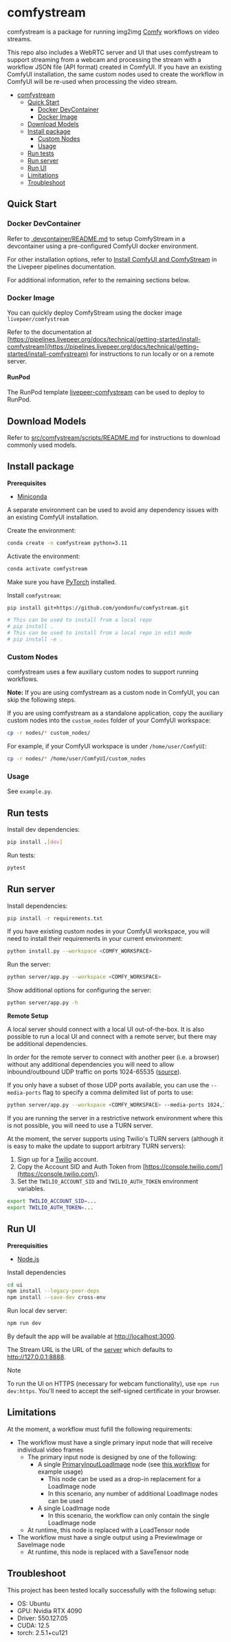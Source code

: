 # comfystream

comfystream is a package for running img2img [Comfy](https://www.comfy.org/) workflows on video streams.

This repo also includes a WebRTC server and UI that uses comfystream to support streaming from a webcam and processing the stream with a workflow JSON file (API format) created in ComfyUI. If you have an existing ComfyUI installation, the same custom nodes used to create the workflow in ComfyUI will be re-used when processing the video stream.

- [comfystream](#comfystream)
  - [Quick Start](#quick-start)
    - [Docker DevContainer](#docker-devcontainer)
    - [Docker Image](#docker-image)
  - [Download Models](#download-models)
  - [Install package](#install-package)
    - [Custom Nodes](#custom-nodes)
    - [Usage](#usage)
  - [Run tests](#run-tests)
  - [Run server](#run-server)
  - [Run UI](#run-ui)
  - [Limitations](#limitations)
  - [Troubleshoot](#troubleshoot)

## Quick Start

### Docker DevContainer
Refer to [.devcontainer/README.md](.devcontainer/README.md) to setup ComfyStream in a devcontainer using a pre-configured ComfyUI docker environment.

For other installation options, refer to [Install ComfyUI and ComfyStream](https://pipelines.livepeer.org/docs/technical/install/local-testing) in the Livepeer pipelines documentation.

For additional information, refer to the remaining sections below.

### Docker Image

You can quickly deploy ComfyStream using the docker image `livepeer/comfystream`

Refer to the documentation at [https://pipelines.livepeer.org/docs/technical/getting-started/install-comfystream](https://pipelines.livepeer.org/docs/technical/getting-started/install-comfystream) for instructions to run locally or on a remote server.

#### RunPod

The RunPod template [livepeer-comfystream](https://runpod.io/console/deploy?template=w01m180vxx&ref=u8tlskew) can be used to deploy to RunPod.

## Download Models

Refer to [src/comfystream/scripts/README.md](src/comfystream/scripts/README.md) for instructions to download commonly used models.

## Install package

**Prerequisites**

- [Miniconda](https://docs.anaconda.com/miniconda/index.html#latest-miniconda-installer-links)

A separate environment can be used to avoid any dependency issues with an existing ComfyUI installation.

Create the environment:

```bash
conda create -n comfystream python=3.11
```

Activate the environment:

```bash
conda activate comfystream
```

Make sure you have [PyTorch](https://pytorch.org/get-started/locally/) installed.

Install `comfystream`:

```bash
pip install git+https://github.com/yondonfu/comfystream.git

# This can be used to install from a local repo
# pip install .
# This can be used to install from a local repo in edit mode
# pip install -e .
```

### Custom Nodes

comfystream uses a few auxiliary custom nodes to support running workflows. 

**Note:** If you are using comfystream as a custom node in ComfyUI, you can skip the following steps.

If you are using comfystream as a standalone application, copy the auxiliary custom nodes into the `custom_nodes` folder of your ComfyUI workspace:

```bash
cp -r nodes/* custom_nodes/
```

For example, if your ComfyUI workspace is under `/home/user/ComfyUI`:

```bash
cp -r nodes/* /home/user/ComfyUI/custom_nodes
```

### Usage

See `example.py`.

## Run tests

Install dev dependencies:

```bash
pip install .[dev]
```

Run tests:

```bash
pytest
```

## Run server

Install dependencies:

```bash
pip install -r requirements.txt
```

If you have existing custom nodes in your ComfyUI workspace, you will need to install their requirements in your current environment:

```bash
python install.py --workspace <COMFY_WORKSPACE>
```

Run the server:

```bash
python server/app.py --workspace <COMFY_WORKSPACE>
```

Show additional options for configuring the server:

```bash
python server/app.py -h
```

**Remote Setup**

A local server should connect with a local UI out-of-the-box. It is also possible to run a local UI and connect with a remote server, but there may be additional dependencies.

In order for the remote server to connect with another peer (i.e. a browser) without any additional dependencies you will need to allow inbound/outbound UDP traffic on ports 1024-65535 ([source](https://github.com/aiortc/aiortc/issues/490#issuecomment-788807118)).

If you only have a subset of those UDP ports available, you can use the `--media-ports` flag to specify a comma delimited list of ports to use:

```bash
python server/app.py --workspace <COMFY_WORKSPACE> --media-ports 1024,1025,...
```

If you are running the server in a restrictive network environment where this is not possible, you will need to use a TURN server.

At the moment, the server supports using Twilio's TURN servers (although it is easy to make the update to support arbitrary TURN servers):

1. Sign up for a [Twilio](https://www.twilio.com/en-us) account.
2. Copy the Account SID and Auth Token from [https://console.twilio.com/](https://console.twilio.com/).
3. Set the `TWILIO_ACCOUNT_SID` and `TWILIO_AUTH_TOKEN` environment variables.

```bash
export TWILIO_ACCOUNT_SID=...
export TWILIO_AUTH_TOKEN=...
```

## Run UI

**Prerequisities**

- [Node.js](https://nodejs.org/en/download/package-manager)

Install dependencies

```bash
cd ui
npm install --legacy-peer-deps
npm install --save-dev cross-env
```

Run local dev server:

```bash
npm run dev
```

By default the app will be available at <http://localhost:3000>.

The Stream URL is the URL of the [server](#run-server) which defaults to <http://127.0.0.1:8888>.

> [!NOTE]
> To run the UI on HTTPS (necessary for webcam functionality), use `npm run dev:https`. You'll need to accept the self-signed certificate in your browser.

## Limitations

At the moment, a workflow must fufill the following requirements:

- The workflow must have a single primary input node that will receive individual video frames
  - The primary input node is designed by one of the following:
    - A single [PrimaryInputLoadImage](./nodes/video_stream_utils/primary_input_load_image.py) node (see [this workflow](./workflows/liveportait.json) for example usage)
      - This node can be used as a drop-in replacement for a LoadImage node
      - In this scenario, any number of additional LoadImage nodes can be used
    - A single LoadImage node
      - In this scenario, the workflow can only contain the single LoadImage node
  - At runtime, this node is replaced with a LoadTensor node
- The workflow must have a single output using a PreviewImage or SaveImage node
  - At runtime, this node is replaced with a SaveTensor node

## Troubleshoot

This project has been tested locally successfully with the following setup:

- OS: Ubuntu
- GPU: Nvidia RTX 4090
- Driver: 550.127.05
- CUDA: 12.5
- torch: 2.5.1+cu121
